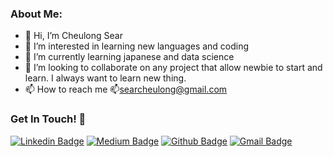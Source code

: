 ### About Me:

- 👋 Hi, I’m Cheulong Sear
- 👀 I’m interested in learning new languages and coding
- 🌱 I’m currently learning japanese and data science 
- 💞️ I’m looking to collaborate on any project that allow newbie to start and learn. I always want to learn new thing.
- 📫 How to reach me 📫searcheulong@gmail.com
<!---
### Technologies and Tools I use:

   <a href="https://www.w3.org/html/" target="_blank"> <img src="https://raw.githubusercontent.com/devicons/devicon/master/icons/html5/html5-original-wordmark.svg" alt="html5" width="40" height="40"/> </a>
    <a href="https://www.w3schools.com/css/" target="_blank"> <img src="https://raw.githubusercontent.com/devicons/devicon/master/icons/css3/css3-original-wordmark.svg" alt="css3" width="40" height="40"/> </a>
<a href="https://sass-lang.com" target="_blank"> <img src="https://raw.githubusercontent.com/devicons/devicon/master/icons/sass/sass-original.svg" alt="sass" width="40" height="40"/> </a>
<a href="https://styled-components.com/" target="_blank"> <img src="https://styled-components.com/logo.png" alt="sass" width="40" height="40"/> </a>
    <a href="https://developer.mozilla.org/en-US/docs/Web/JavaScript" target="_blank"> <img src="https://raw.githubusercontent.com/devicons/devicon/master/icons/javascript/javascript-original.svg" alt="javascript" width="40" height="40"/> </a>
<a href="https://webpack.js.org/" target="_blank"> <img src="https://www.vectorlogo.zone/logos/js_webpack/js_webpack-icon.svg" alt="webpack" width="40" height="40"/> </a>
<a href="https://reactjs.org/" target="_blank"> <img src="https://raw.githubusercontent.com/devicons/devicon/master/icons/react/react-original-wordmark.svg" alt="react" width="40" height="40"/> </a>
<a href="https://nextjs.org/" target="_blank"> <img src="https://devahoy.com/static/79ebe6c318b3ff52a461ccac92d98988/3c17d/nextjs.png" alt="gatsby" width="40" height="40"/> </a>
      <a href="https://nodejs.org" target="_blank"> <img src="https://raw.githubusercontent.com/devicons/devicon/master/icons/nodejs/nodejs-original-wordmark.svg" alt="nodejs" width="40" height="40"/> </a>
    <a href="https://expressjs.com" target="_blank"> <img src="https://expressjs.com/images/express-facebook-share.png" alt="express" width="60" height="40"/> </a>
<a href="https://www.postman.com/" target="_blank"> <img src="https://www.vectorlogo.zone/logos/getpostman/getpostman-icon.svg" alt="postman" width="40" height="40"/> </a>
<a href="https://git-scm.com/" target="_blank"> <img src="https://www.vectorlogo.zone/logos/git-scm/git-scm-icon.svg" alt="git" width="40" height="40"/> </a>
 <a href="https://cloud.google.com/" target="_blank"> <img src="https://www.vectorlogo.zone/logos/google_cloud/google_cloud-icon.svg" alt="google cloud" width="40" height="40"/> </a>
 <a href="https://firebase.google.com/" target="_blank"> <img src="https://www.vectorlogo.zone/logos/firebase/firebase-icon.svg" alt="firebase" width="40" height="40"/> </a>
 -->
 ### Get In Touch! 🤭
 
[![Linkedin Badge](https://img.shields.io/badge/-CheulongSear-blue?style=flat-square&logo=Linkedin&logoColor=white&link=https://www.linkedin.com/in/cheulongsear/)](https://www.linkedin.com/in/cheulongsear/)
[![Medium Badge](https://img.shields.io/badge/-SearCheulong-white?style=flat-square&logo=Medium&logoColor=black&link=https://searcheulong.medium.com/)](https://medium.com/@searcheulong)
[![Github Badge](https://img.shields.io/badge/-cheulong-grey?style=flat-square&logo=Github&logoColor=white&link=https://github.com/cheulong)](https://github.com/cheulong)
[![Gmail Badge](https://img.shields.io/badge/-CheulongSear-white?style=flat-square&logo=Gmail&logoColor=red&link=mailto:searcheulong@gmail.com)](mailto:searcheulong@gmail.com)

<!---
cheulong/cheulong is a ✨ special ✨ repository because its `README.md` (this file) appears on your GitHub profile.
You can click the Preview link to take a look at your changes.
--->
